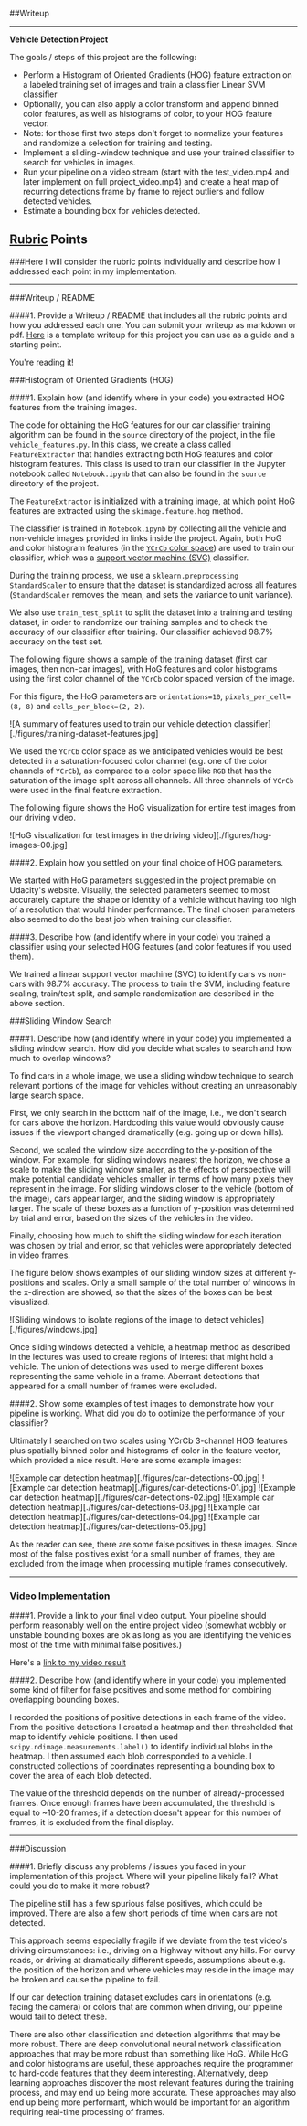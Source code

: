 ##Writeup

---

**Vehicle Detection Project**

The goals / steps of this project are the following:

* Perform a Histogram of Oriented Gradients (HOG) feature extraction on a labeled training set of images and train a classifier Linear SVM classifier
* Optionally, you can also apply a color transform and append binned color features, as well as histograms of color, to your HOG feature vector. 
* Note: for those first two steps don't forget to normalize your features and randomize a selection for training and testing.
* Implement a sliding-window technique and use your trained classifier to search for vehicles in images.
* Run your pipeline on a video stream (start with the test_video.mp4 and later implement on full project_video.mp4) and create a heat map of recurring detections frame by frame to reject outliers and follow detected vehicles.
* Estimate a bounding box for vehicles detected.

## [Rubric](https://review.udacity.com/#!/rubrics/513/view) Points
###Here I will consider the rubric points individually and describe how I addressed each point in my implementation.  

---
###Writeup / README

####1. Provide a Writeup / README that includes all the rubric points and how you addressed each one.  You can submit your writeup as markdown or pdf.  [Here](https://github.com/timcamber/CarND-Vehicle-Detection/blob/master/writeup_template.md) is a template writeup for this project you can use as a guide and a starting point.  

You're reading it!

###Histogram of Oriented Gradients (HOG)

####1. Explain how (and identify where in your code) you extracted HOG features from the training images.

The code for obtaining the HoG features for our car classifier training algorithm can be found in the `source` directory of the project, in the file `vehicle_features.py`. In this class, we create a class called `FeatureExtractor` that handles extracting both HoG features and color histogram features. This class is used to train our classifier in the Jupyter notebook called `Notebook.ipynb` that can also be found in the `source` directory of the project.

The `FeatureExtractor` is initialized with a training image, at which point HoG features are extracted using the `skimage.feature.hog` method.

The classifier is trained in `Notebook.ipynb` by collecting all the vehicle and non-vehicle images provided in links inside the project. Again, both HoG and color histogram features (in the [`YCrCb` color space](https://en.wikipedia.org/wiki/YCbCr)) are used to train our classifier, which was a [support vector machine (SVC)](https://en.wikipedia.org/wiki/Support_vector_machine) classifier.

During the training process, we use a `sklearn.preprocessing` `StandardScaler` to ensure that the dataset is standardized across all features (`StandardScaler` removes the mean, and sets the variance to unit variance).

We also use `train_test_split` to split the dataset into a training and testing dataset, in order to randomize our training samples and to check the accuracy of our classifier after training. Our classifier achieved 98.7% accuracy on the test set.

The following figure shows a sample of the training dataset (first car images, then non-car images), with HoG features and color histograms using the first color channel of the `YCrCb` color spaced version of the image.

For this figure, the HoG parameters are `orientations=10`, `pixels_per_cell=(8, 8)` and `cells_per_block=(2, 2)`.

![A summary of features used to train our vehicle detection classifier][./figures/training-dataset-features.jpg]

We used the `YCrCb` color space as we anticipated vehicles would be best detected in a saturation-focused color channel (e.g. one of the color channels of `YCrCb`), as compared to a color space like `RGB` that has the saturation of the image split across all channels. All three channels of `YCrCb` were used in the final feature extraction.

The following figure shows the HoG visualization for entire test images from our driving video.

![HoG visualization for test images in the driving video][./figures/hog-images-00.jpg]

####2. Explain how you settled on your final choice of HOG parameters.

We started with HoG parameters suggested in the project premable on Udacity's website. Visually, the selected parameters seemed to most accurately capture the shape or identity of a vehicle without having too high of a resolution that would hinder performance. The final chosen parameters also seemed to do the best job when training our classifier.

####3. Describe how (and identify where in your code) you trained a classifier using your selected HOG features (and color features if you used them).

We trained a linear support vector machine (SVC) to identify cars vs non-cars with 98.7% accuracy. The process to train the SVM, including feature scaling, train/test split, and sample randomization are described in the above section.

###Sliding Window Search

####1. Describe how (and identify where in your code) you implemented a sliding window search.  How did you decide what scales to search and how much to overlap windows?

To find cars in a whole image, we use a sliding window technique to search relevant portions of the image for vehicles without creating an unreasonably large search space. 

First, we only search in the bottom half of the image, i.e., we don't search for cars above the horizon. Hardcoding this value would obviously cause issues if the viewport changed dramatically (e.g. going up or down hills).

Second, we scaled the window size according to the y-position of the window. For example, for sliding windows nearest the horizon, we chose a scale to make the sliding window smaller, as the effects of perspective will make potential candidate vehicles smaller in terms of how many pixels they represent in the image. For sliding windows closer to the vehicle (bottom of the image), cars appear larger, and the sliding window is appropriately larger. The scale of these boxes as a function of y-position was determined by trial and error, based on the sizes of the vehicles in the video.

Finally, choosing how much to shift the sliding window for each iteration was chosen by trial and error, so that vehicles were appropriately detected in video frames.

The figure below shows examples of our sliding window sizes at different y-positions and scales. Only a small sample of the total number of windows in the x-direction are showed, so that the sizes of the boxes can be best visualized.

![Sliding windows to isolate regions of the image to detect vehicles][./figures/windows.jpg]

Once sliding windows detected a vehicle, a heatmap method as described in the lectures was used to create regions of interest that might hold a vehicle. The union of detections was used to merge different boxes representing the same vehicle in a frame. Aberrant detections that appeared for a small number of frames were excluded.

####2. Show some examples of test images to demonstrate how your pipeline is working.  What did you do to optimize the performance of your classifier?

Ultimately I searched on two scales using YCrCb 3-channel HOG features plus spatially binned color and histograms of color in the feature vector, which provided a nice result.  Here are some example images:

![Example car detection heatmap][./figures/car-detections-00.jpg]
![Example car detection heatmap][./figures/car-detections-01.jpg]
![Example car detection heatmap][./figures/car-detections-02.jpg]
![Example car detection heatmap][./figures/car-detections-03.jpg]
![Example car detection heatmap][./figures/car-detections-04.jpg]
![Example car detection heatmap][./figures/car-detections-05.jpg]

As the reader can see, there are some false positives in these images. Since most of the false positives exist for a small number of frames, they are excluded from the image when processing multiple frames consecutively.

---

### Video Implementation

####1. Provide a link to your final video output.  Your pipeline should perform reasonably well on the entire project video (somewhat wobbly or unstable bounding boxes are ok as long as you are identifying the vehicles most of the time with minimal false positives.)

Here's a [link to my video result](./output.mp4)

####2. Describe how (and identify where in your code) you implemented some kind of filter for false positives and some method for combining overlapping bounding boxes.

I recorded the positions of positive detections in each frame of the video.  From the positive detections I created a heatmap and then thresholded that map to identify vehicle positions.  I then used `scipy.ndimage.measurements.label()` to identify individual blobs in the heatmap.  I then assumed each blob corresponded to a vehicle.  I constructed collections of coordinates representing a bounding box to cover the area of each blob detected.

The value of the threshold depends on the number of already-processed frames. Once enough frames have been accumulated, the threshold is equal to ~10-20 frames; if a detection doesn't appear for this number of frames, it is excluded from the final display.

---

###Discussion

####1. Briefly discuss any problems / issues you faced in your implementation of this project.  Where will your pipeline likely fail?  What could you do to make it more robust?

The pipeline still has a few spurious false positives, which could be improved. There are also a few short periods of time when cars are not detected.

This approach seems especially fragile if we deviate from the test video's driving circumstances: i.e., driving on a highway without any hills. For curvy roads, or driving at dramatically different speeds, assumptions about e.g. the position of the horizon and where vehicles may reside in the image may be broken and cause the pipeline to fail.

If our car detection training dataset excludes cars in orientations (e.g. facing the camera) or colors that are common when driving, our pipeline would fail to detect these.

There are also other classification and detection algorithms that may be more robust. There are deep convolutional neural network classification approaches that may be more robust than something like HoG. While HoG and color histograms are useful, these approaches require the programmer to hard-code features that they deem interesting. Alternatively, deep learning approaches discover the most relevant features during the training process, and may end up being more accurate. These approaches may also end up being more performant, which would be important for an algorithm requiring real-time processing of frames.
